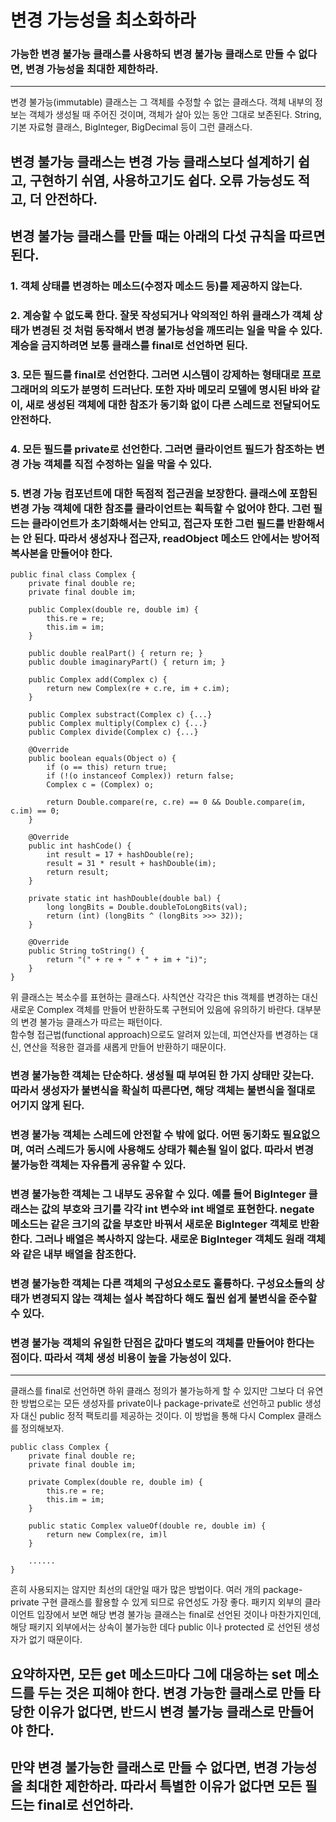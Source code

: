 # 변경 가능성을 최소화하라
### 가능한 변경 불가능 클래스를 사용하되 변경 불가능 클래스로 만들 수 없다면, 변경 가능성을 최대한 제한하라.

------

변경 불가능(immutable) 클래스는 그 객체를 수정할 수 없는 클래스다. 객체 내부의 정보는 객체가 생성될 때 주어진 것이며, 객체가 살아 있는 동안 그대로 보존된다. String, 기본 자료형 클래스, BigInteger, BigDecimal 등이 그런 클래스다.  
## 변경 불가능 클래스는 변경 가능 클래스보다 설계하기 쉽고, 구현하기 쉬염, 사용하고기도 쉽다. 오류 가능성도 적고, 더 안전하다.

## 변경 불가능 클래스를 만들 때는 아래의 다섯 규칙을 따르면 된다.

### 1. 객체 상태를 변경하는 메소드(수정자 메소드 등)를 제공하지 않는다.
### 2. 계승할 수 없도록 한다. 잘못 작성되거나 악의적인 하위 클래스가 객체 상태가 변경된 것 처럼 동작해서 변경 불가능성을 깨뜨리는 일을 막을 수 있다. 계승을 금지하려면 보통 클래스를 final로 선언하면 된다.
### 3. 모든 필드를 final로 선언한다. 그러면 시스템이 강제하는 형태대로 프로그래머의 의도가 분명히 드러난다. 또한 자바 메모리 모델에 명시된 바와 같이, 새로 생성된 객체에 대한 참조가 동기화 없이 다른 스레드로 전달되어도 안전하다.
### 4. 모든 필드를 private로 선언한다. 그러면 클라이언트 필드가 참조하는 변경 가능 객체를 직접 수정하는 일을 막을 수 있다. 
### 5. 변경 가능 컴포넌트에 대한 독점적 접근권을 보장한다. 클래스에 포함된 변경 가능 객체에 대한 참조를 클라이언트는 획득할 수 없어야 한다. 그런 필드는 클라이언트가 초기화해서는 안되고, 접근자 또한 그런 필드를 반환해서는 안 된다. 따라서 생성자나 접근자, readObject 메소드 안에서는 방어적 복사본을 만들어야 한다.

    public final class Complex {
        private final double re;
        private final double im;

        public Complex(double re, double im) {
            this.re = re;
            this.im = im;
        }

        public double realPart() { return re; }
        public double imaginaryPart() { return im; }
        
        public Complex add(Complex c) {
            return new Complex(re + c.re, im + c.im);
        }

        public Complex substract(Complex c) {...}
        public Complex multiply(Complex c) {...}
        public Complex divide(Complex c) {...}

        @Override
        public boolean equals(Object o) {
            if (o == this) return true;
            if (!(o instanceof Complex)) return false;
            Complex c = (Complex) o;

            return Double.compare(re, c.re) == 0 && Double.compare(im, c.im) == 0;
        }
        
        @Override
        public int hashCode() {
            int result = 17 + hashDouble(re);
            result = 31 * result + hashDouble(im);
            return result;
        }

        private static int hashDouble(double bal) {
            long longBits = Double.doubleToLongBits(val);
            return (int) (longBits ^ (longBits >>> 32));
        }

        @Override
        public String toString() {
            return "(" + re + " + " + im + "i)";
        }
    }

위 클래스는 복소수를 표현하는 클래스다. 사칙연산 각각은 this 객체를 변경하는 대신 새로운 Complex 객체를 만들어 반환하도록 구현되어 있음에 유의하기 바란다. 대부분의 변경 불가능 클래스가 따르는 패턴이다.  
함수형 접근법(functional approach)으로도 알려져 있는데, 피연산자를 변경하는 대신, 연산을 적용한 결과를 새롭게 만들어 반환하기 때문이다. 

### 변경 불가능한 객체는 단순하다. 생성될 때 부여된 한 가지 상태만 갖는다. 따라서 생성자가 불변식을 확실히 따른다면, 해당 객체는 불변식을 절대로 어기지 않게 된다.  

### 변경 불가능 객체는 스레드에 안전할 수 밖에 없다. 어떤 동기화도 필요없으며, 여러 스레드가 동시에 사용해도 상태가 훼손될 일이 없다. 따라서 변경 불가능한 객체는 자유롭게 공유할 수 있다.

### 변경 불가능한 객체는 그 내부도 공유할 수 있다. 예를 들어 BigInteger 클래스는 값의 부호와 크기를 각각 int 변수와 int 배열로 표현한다. negate 메소드는 같은 크기의 값을 부호만 바꿔서 새로운 BigInteger 객체로 반환한다. 그러나 배열은 복사하지 않는다. 새로운 BigInteger 객체도 원래 객체와 같은 내부 배열을 참조한다.

### 변경 불가능한 객체는 다른 객체의 구성요소로도 훌륭하다. 구성요소들의 상태가 변경되지 않는 객체는 설사 복잡하다 해도 훨씬 쉽게 불변식을 준수할 수 있다.

### 변경 불가능 객체의 유일한 단점은 값마다 별도의 객체를 만들어야 한다는 점이다. 따라서 객체 생성 비용이 높을 가능성이 있다.

-----

클래스를 final로 선언하면 하위 클래스 정의가 불가능하게 할 수 있지만 그보다 더 유연한 방법으로는 모든 생성자를 private이나 package-private로 선언하고 public 생성자 대신 public 정적 팩토리를 제공하는 것이다. 이 방법을 통해 다시 Complex 클래스를 정의해보자.

    public class Complex {
        private final double re;
        private final double im;

        private Complex(double re, double im) {
            this.re = re;
            this.im = im;
        }

        public static Complex valueOf(double re, double im) {
            return new Complex(re, im)l
        }

        ......
    }

흔히 사용되지는 않지만 최선의 대안일 때가 많은 방법이다. 여러 개의 package-private 구현 클래스를 활용할 수 있게 되므로 유연성도 가장 좋다. 패키지 외부의 클라이언트 입장에서 보면 해당 변경 불가능 클래스는 final로 선언된 것이나 마찬가지인데, 해당 패키지 외부에서는 상속이 불가능한 데다 public 이나 protected 로 선언된 생성자가 없기 때문이다.

## 요약하자면, 모든 get 메소드마다 그에 대응하는 set 메소드를 두는 것은 피해야 한다. 변경 가능한 클래스로 만들 타당한 이유가 없다면, 반드시 변경 불가능 클래스로 만들어야 한다.
## 만약 변경 불가능한 클래스로 만들 수 없다면, 변경 가능성을 최대한 제한하라. 따라서 특별한 이유가 없다면 모든 필드는 final로 선언하라.